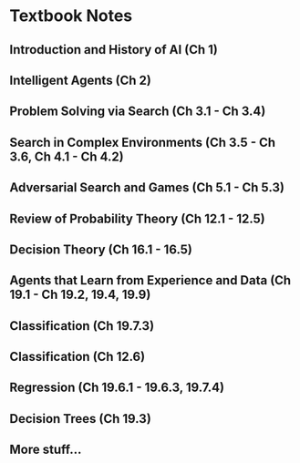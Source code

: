 # Textbook Notes

## Introduction and History of AI (Ch 1)

## Intelligent Agents (Ch 2)

## Problem Solving via Search (Ch 3.1 - Ch 3.4)

## Search in Complex Environments (Ch 3.5 - Ch 3.6, Ch 4.1 - Ch 4.2)

## Adversarial Search and Games (Ch 5.1 - Ch 5.3)

## Review of Probability Theory (Ch 12.1 - 12.5)

## Decision Theory (Ch 16.1 - 16.5)

## Agents that Learn from Experience and Data (Ch 19.1 - Ch 19.2, 19.4, 19.9)

## Classification (Ch 19.7.3)

## Classification (Ch 12.6)

## Regression (Ch 19.6.1 - 19.6.3, 19.7.4)

## Decision Trees (Ch 19.3)


## More stuff...